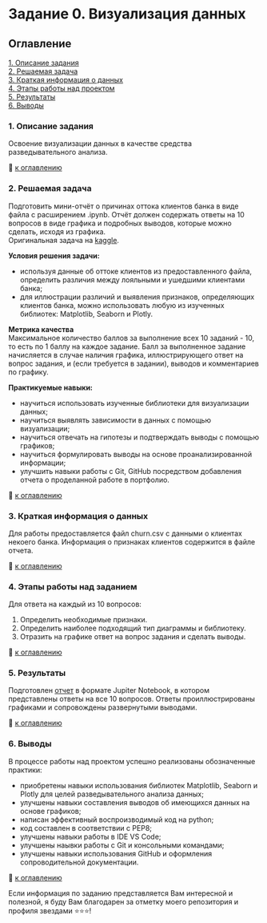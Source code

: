 # Задание 0. Визуализация данных

## Оглавление   
[1. Описание задания](https://github.com/StasBard/SF_DataScience/tree/master/Tasks/Task_0#1-%D0%BE%D0%BF%D0%B8%D1%81%D0%B0%D0%BD%D0%B8%D0%B5-%D0%B7%D0%B0%D0%B4%D0%B0%D0%BD%D0%B8%D1%8F)  
[2. Решаемая задача](https://github.com/StasBard/SF_DataScience/tree/master/Tasks/Task_0#2-%D1%80%D0%B5%D1%88%D0%B0%D0%B5%D0%BC%D0%B0%D1%8F-%D0%B7%D0%B0%D0%B4%D0%B0%D1%87%D0%B0)  
[3. Краткая информация о данных](https://github.com/StasBard/SF_DataScience/tree/master/Tasks/Task_0#3-%D0%BA%D1%80%D0%B0%D1%82%D0%BA%D0%B0%D1%8F-%D0%B8%D0%BD%D1%84%D0%BE%D1%80%D0%BC%D0%B0%D1%86%D0%B8%D1%8F-%D0%BE-%D0%B4%D0%B0%D0%BD%D0%BD%D1%8B%D1%85)  
[4. Этапы работы над проектом](https://github.com/StasBard/SF_DataScience/tree/master/Tasks/Task_0#4-%D1%8D%D1%82%D0%B0%D0%BF%D1%8B-%D1%80%D0%B0%D0%B1%D0%BE%D1%82%D1%8B-%D0%BD%D0%B0%D0%B4-%D0%B7%D0%B0%D0%B4%D0%B0%D0%BD%D0%B8%D0%B5%D0%BC)  
[5. Результаты](https://github.com/StasBard/SF_DataScience/tree/master/Tasks/Task_0#5-%D1%80%D0%B5%D0%B7%D1%83%D0%BB%D1%8C%D1%82%D0%B0%D1%82%D1%8B)    
[6. Выводы](https://github.com/StasBard/SF_DataScience/tree/master/Tasks/Task_0#6-%D0%B2%D1%8B%D0%B2%D0%BE%D0%B4%D1%8B) 

### 1. Описание задания    
Освоение визуализации данных в качестве средства разведывательного анализа.

:bookmark_tabs: [к оглавлению](https://github.com/StasBard/SF_DataScience/tree/master/Tasks/Task_0#%D0%BE%D0%B3%D0%BB%D0%B0%D0%B2%D0%BB%D0%B5%D0%BD%D0%B8%D0%B5)


### 2. Решаемая задача    
Подготовить мини-отчёт о причинах оттока клиентов банка в виде файла с расширением .ipynb. Отчёт должен содержать ответы на 10 вопросов в виде графика и подробных выводов, которые можно сделать, исходя из графика.  
Оригинальная задача на [kaggle](https://www.kaggle.com/datasets/mathchi/churn-for-bank-customers).

**Условия решения задачи:**  
- используя данные об оттоке клиентов из предоставленного файла, определить различия между лояльными и ушедшими клиентами банка;
- для иллюстрации различий и выявления признаков, определяющих клиентов банка, можно использовать любую из изученных библиотек: Matplotlib, Seaborn и Plotly.

**Метрика качества**     
Максимальное количество баллов за выполнение всех 10 заданий - 10, то есть по 1 баллу на каждое задание. Балл за выполненное задание начисляется в случае наличия графика, иллюстрирующего ответ на вопрос задания, и (если требуется в задании), выводов и комментариев по графику.

**Практикуемые навыки:**     
- научиться использовать изученные библиотеки для визуализации данных;
- научиться выявлять зависимости в данных с помощью визуализации;
- научиться отвечать на гипотезы и подтверждать выводы с помощью графиков;
- научиться формулировать выводы на основе проанализированной информации;
- улучшить навыки работы с Git, GitHub посредством добавления отчета о проделанной работе в портфолио.

:bookmark_tabs: [к оглавлению](https://github.com/StasBard/SF_DataScience/tree/master/Tasks/Task_0#%D0%BE%D0%B3%D0%BB%D0%B0%D0%B2%D0%BB%D0%B5%D0%BD%D0%B8%D0%B5)


### 3. Краткая информация о данных  
Для работы предоставляется файл churn.csv с данными о клиентах некоего банка. Информация о признаках клиентов содержится в файле отчета.
  
:bookmark_tabs: [к оглавлению](https://github.com/StasBard/SF_DataScience/tree/master/Tasks/Task_0#%D0%BE%D0%B3%D0%BB%D0%B0%D0%B2%D0%BB%D0%B5%D0%BD%D0%B8%D0%B5)


### 4. Этапы работы над заданием  
Для ответа на каждый из 10 вопросов:
1. Определить необходимые признаки.
2. Определить наиболее подходящий тип диаграммы и библиотеку.
3. Отразить на графике ответ на вопрос задания и сделать выводы.

:bookmark_tabs: [к оглавлению](https://github.com/StasBard/SF_DataScience/tree/master/Tasks/Task_0#%D0%BE%D0%B3%D0%BB%D0%B0%D0%B2%D0%BB%D0%B5%D0%BD%D0%B8%D0%B5)


### 5. Результаты  
Подготовлен [отчет](https://github.com/StasBard/SF_DataScience/blob/master/Tasks/Task_0/data_visualisation_PY-13.ipynb) в формате Jupiter Notebook, в котором представлены ответы на все 10 вопросов. Ответы проиллюстрированы графиками и сопровождены развернутыми выводами.

:bookmark_tabs: [к оглавлению](https://github.com/StasBard/SF_DataScience/tree/master/Tasks/Task_0#%D0%BE%D0%B3%D0%BB%D0%B0%D0%B2%D0%BB%D0%B5%D0%BD%D0%B8%D0%B5)


### 6. Выводы  
В процессе работы над проектом успешно реализованы обозначенные практики:
- приобретены навыки использования библиотек Matplotlib, Seaborn и Plotly для целей разведывательного анализа данных;
- улучшены навыки составления выводов об имеющихся данных на основе графиков;
- написан эффективный воспроизводимый код на python;
- код составлен в соответствии с PEP8;
- улучшены навыки работы в IDE VS Code;
- улучшены наывки работы с Git и консольными командами;
- улучшены навыки использования GitHub и оформления сопроводительной документации.

:bookmark_tabs: [к оглавлению](https://github.com/StasBard/SF_DataScience/tree/master/Tasks/Task_0#%D0%BE%D0%B3%D0%BB%D0%B0%D0%B2%D0%BB%D0%B5%D0%BD%D0%B8%D0%B5)


Если информация по заданию представляется Вам интересной и полезной, я буду Вам благодарен за отметку моего репозитория и профиля звездами ⭐️⭐️⭐️!